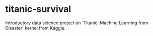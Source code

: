 # titanic-survival
Introductory data science project on 'Titanic: Machine Learning from Disaster' kernel from Kaggle. 
